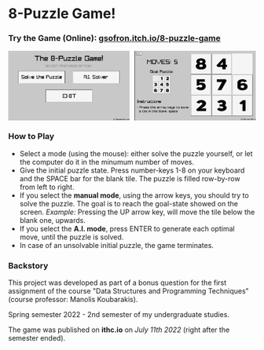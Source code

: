 # 8-Puzzle Game!

### Try the Game (Online): [gsofron.itch.io/8-puzzle-game](https://gsofron.itch.io/8-puzzle-game)

<div style="display: flex; justify-content: space-between;">
  <img src="readme-assets/p1.jpg" alt="Image 1" width="49%" />
  <img src="readme-assets/p2.jpg" alt="Image 2" width="49%" />
</div>

### How to Play

* Select a mode (using the mouse): either solve the puzzle yourself, or let the computer do it in the minumum number of moves.
* Give the initial puzzle state. Press number-keys 1-8 on your keyboard and the SPACE bar for the blank tile. The puzzle is filled row-by-row from left to right.
* If you select the **manual mode**, using the arrow keys, you should try to solve the puzzle. The goal is to reach the goal-state showed on the screen. *Example:* Pressing the UP arrow key, will move the tile below the blank one, upwards.
* If you select the **A.I. mode**, press ENTER to generate each optimal move, until the puzzle is solved.
* In case of an unsolvable initial puzzle, the game terminates.

### Backstory

This project was developed as part of a bonus question for the first assignment of the course "Data Structures and Programming Techniques" (course professor: Manolis Koubarakis).

Spring semester 2022 - 2nd semester of my undergraduate studies.

The game was published on **ithc.io** on *July 11th 2022* (right after the semester ended).
